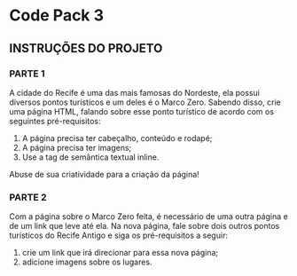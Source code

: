 # Code Pack 3

## INSTRUÇÕES DO PROJETO

### PARTE 1

A cidade do Recife é uma das mais famosas do Nordeste, ela possui diversos pontos turísticos e um deles é o Marco Zero. Sabendo disso, crie uma página HTML, falando sobre esse ponto turístico de acordo com os seguintes pré-requisitos:

 1. A página precisa ter cabeçalho, conteúdo e rodapé;
 2. A página precisa ter imagens;
 3. Use a tag de semântica textual inline.

 Abuse de sua criatividade para a criação da página!

### PARTE 2

Com a página sobre o Marco Zero feita, é necessário de uma outra página e de um link que leve até ela. Na nova página, fale sobre dois outros pontos turísticos do Recife Antigo e siga os pré-requisitos a seguir: 

 1. crie um link que irá direcionar para essa nova página; 
 2. adicione imagens sobre os lugares.
 